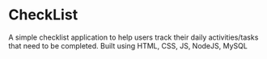 # CheckList
A simple checklist application to help users track their daily activities/tasks that need to be completed. Built using HTML, CSS, JS, NodeJS, MySQL
